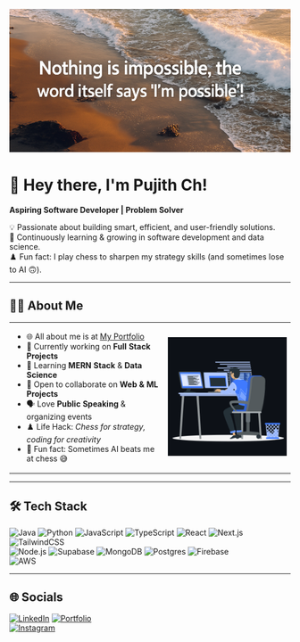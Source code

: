 <!-- Top Image -->
<p align="center">
  <img src="assets/Motivational.png" alt="Inspiration" width="700"/>
</p>

# 👋 Hey there, I'm Pujith Ch!  

**Aspiring Software Developer | Problem Solver**  

💡 Passionate about building smart, efficient, and user-friendly solutions.  
🌱 Continuously learning & growing in software development and data science.  
♟️ Fun fact: I play chess to sharpen my strategy skills (and sometimes lose to AI 🙃).  

---

## 👨‍💻 About Me  

<table>
<tr>
<td width="55%">
  
- 🌐 All about me is at [My Portfolio](https://responsive-portfolio-website-virid.vercel.app/)  
- 🚀 Currently working on **Full Stack Projects**  
- 🌱 Learning **MERN Stack** & **Data Science**  
- 🤝 Open to collaborate on **Web & ML Projects**  
- 🗣 Love **Public Speaking** & organizing events  
- ♟️ Life Hack: *Chess for strategy, coding for creativity*  
- 🎉 Fun fact: Sometimes AI beats me at chess 😅  

</td>
<td width="45%">
  <img src="assets/animation_500.gif" alt="Coding Gif" width="400"/>
</td>
</tr>
</table>

---

## 🛠 Tech Stack  

![Java](https://img.shields.io/badge/Java-orange?logo=java&logoColor=white)
![Python](https://img.shields.io/badge/Python-3776AB?logo=python&logoColor=yellow)
![JavaScript](https://img.shields.io/badge/JavaScript-black?logo=javascript&logoColor=yellow)
![TypeScript](https://img.shields.io/badge/TypeScript-blue?logo=typescript&logoColor=white)
![React](https://img.shields.io/badge/React-20232A?logo=react&logoColor=61DAFB)
![Next.js](https://img.shields.io/badge/Next-black?logo=next.js&logoColor=white)
![TailwindCSS](https://img.shields.io/badge/TailwindCSS-06B6D4?logo=tailwindcss&logoColor=white)  
![Node.js](https://img.shields.io/badge/Node.js-43853D?logo=node.js&logoColor=white)
![Supabase](https://img.shields.io/badge/Supabase-3ECF8E?logo=supabase&logoColor=white)
![MongoDB](https://img.shields.io/badge/MongoDB-green?logo=mongodb&logoColor=white)
![Postgres](https://img.shields.io/badge/Postgres-blue?logo=postgresql&logoColor=white)
![Firebase](https://img.shields.io/badge/Firebase-FFCA28?logo=firebase&logoColor=black)  
![AWS](https://img.shields.io/badge/AWS-orange?logo=amazon-aws&logoColor=white)

---

## 🌐 Socials  

[![LinkedIn](https://img.shields.io/badge/LinkedIn-blue?logo=linkedin&logoColor=white)](https://www.linkedin.com/in/pujith-chilakala/) 
[![Portfolio](https://img.shields.io/badge/Portfolio-black?logo=github&logoColor=white)](https://vercel.com/pujith11s-projects/responsive-portfolio-website)  
[![Instagram](https://img.shields.io/badge/Instagram-E4405F?logo=instagram&logoColor=white)](https://www.instagram.com/ch.pujith_123/) 
